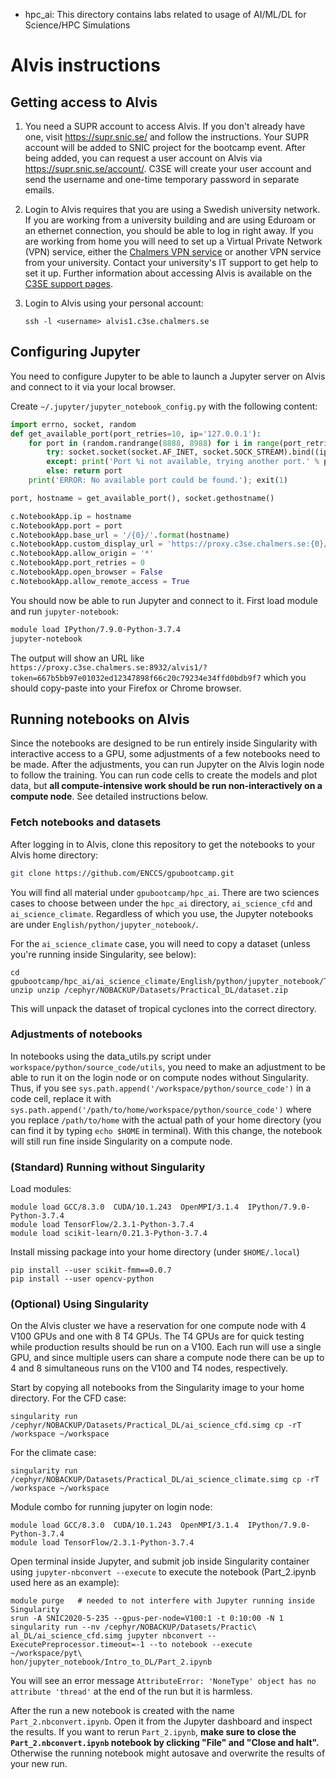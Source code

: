* hpc_ai: This directory contains labs related to usage of AI/ML/DL for Science/HPC Simulations

# Alvis instructions

## Getting access to Alvis

1. You need a SUPR account to access Alvis. If you don't already have one, visit https://supr.snic.se/ 
   and follow the instructions. Your SUPR account will be added to SNIC project for the bootcamp event. 
   After being added, you can request a user account on Alvis via https://supr.snic.se/account/.
   C3SE will create your user account and send the username and one-time temporary password in 
   separate emails.

2. Login to Alvis requires that you are using a Swedish university network. If you are working from a 
   university building and are using Eduroam or an ethernet connection, you should be able to log in 
   right away. If you are working from home you will need to set up a Virtual Private Network (VPN) 
   service, either the 
   [Chalmers VPN service](https://it.portal.chalmers.se/itportal/NonCDAWindows/NonCDAWindows#remote) 
   or another VPN service from your university. 
   Contact your university's IT support to get help to set it up. 
   Further information about accessing Alvis is available on the 
   [C3SE support pages](https://www.c3se.chalmers.se/documentation/connecting/).

3. Login to Alvis using your personal account:
   ``` 
   ssh -l <username> alvis1.c3se.chalmers.se
   ```

## Configuring Jupyter

You need to configure Jupyter to be able to launch a Jupyter server on Alvis 
and connect to it via your local browser.

Create `~/.jupyter/jupyter_notebook_config.py` with the following content:

```python
import errno, socket, random
def get_available_port(port_retries=10, ip='127.0.0.1'):
    for port in (random.randrange(8888, 8988) for i in range(port_retries)):
        try: socket.socket(socket.AF_INET, socket.SOCK_STREAM).bind((ip, port))
        except: print('Port %i not available, trying another port.' % port)
        else: return port
    print('ERROR: No available port could be found.'); exit(1)

port, hostname = get_available_port(), socket.gethostname()

c.NotebookApp.ip = hostname
c.NotebookApp.port = port
c.NotebookApp.base_url = '/{0}/'.format(hostname)
c.NotebookApp.custom_display_url = 'https://proxy.c3se.chalmers.se:{0}/{1}/'.format(port, hostname)
c.NotebookApp.allow_origin = '*'
c.NotebookApp.port_retries = 0
c.NotebookApp.open_browser = False
c.NotebookApp.allow_remote_access = True
```

You should now be able to run Jupyter and connect to it. First load module 
and run `jupyter-notebook`:

```bash
module load IPython/7.9.0-Python-3.7.4
jupyter-notebook
```

The output will show an URL like 
`https://proxy.c3se.chalmers.se:8932/alvis1/?token=667b5bb97e01032ed12347898f66c20c79234e34ffd0bdb9f7`
which you should copy-paste into your Firefox or Chrome browser. 

## Running notebooks on Alvis

Since the notebooks are designed to be run entirely inside Singularity with interactive 
access to a GPU, some adjustments of a few notebooks need to be made. After the adjustments, 
you can run Jupyter on the Alvis login node to follow the training. You can run code cells 
to create the models and plot data, but **all compute-intensive work should be run 
non-interactively on a compute node**. See detailed instructions below.

### Fetch notebooks and datasets

After logging in to Alvis, clone this repository to get the notebooks to 
your Alvis home directory:
```bash
git clone https://github.com/ENCCS/gpubootcamp.git
```

You will find all material under `gpubootcamp/hpc_ai`. There are 
two sciences cases to choose between under the `hpc_ai` directory, 
`ai_science_cfd` and `ai_science_climate`. Regardless of which you use, 
the Jupyter notebooks are under `English/python/jupyter_notebook/`.

For the `ai_science_climate` case, you will need to copy a dataset 
(unless you're running inside Singularity, see below):
```
cd gpubootcamp/hpc_ai/ai_science_climate/English/python/jupyter_notebook/Tropical_Cyclone_Intensity_Estimation
unzip unzip /cephyr/NOBACKUP/Datasets/Practical_DL/dataset.zip
```
This will unpack the dataset of tropical cyclones into the correct directory.


### Adjustments of notebooks

In notebooks using the data_utils.py script under `workspace/python/source_code/utils`,
you need to make an adjustment to be able to run it on the login node or on compute nodes 
without Singularity.
Thus, if you see `sys.path.append('/workspace/python/source_code')` in a code cell, replace
it with `sys.path.append('/path/to/home/workspace/python/source_code')` where
you replace `/path/to/home` with the actual path of your home directory (you can find it by typing
`echo $HOME` in terminal). With this change, the notebook will still run fine inside Singularity on
a compute node.


### (Standard) Running without Singularity

Load modules:
```
module load GCC/8.3.0  CUDA/10.1.243  OpenMPI/3.1.4  IPython/7.9.0-Python-3.7.4
module load TensorFlow/2.3.1-Python-3.7.4
module load scikit-learn/0.21.3-Python-3.7.4
```

Install missing package into your home directory (under `$HOME/.local`)
```
pip install --user scikit-fmm==0.0.7
pip install --user opencv-python
```

### (Optional) Using Singularity

On the Alvis cluster we have a reservation for one compute node with 4 V100 GPUs and
one with 8 T4 GPUs. The T4 GPUs are for quick testing while production results
should be run on a V100. Each run will use a single GPU, and since multiple users can
share a compute node there can be up to 4 and 8 simultaneous runs on the V100 and T4 nodes,
respectively.

Start by copying all notebooks from the Singularity image to your home directory.
For the CFD case:
```
singularity run /cephyr/NOBACKUP/Datasets/Practical_DL/ai_science_cfd.simg cp -rT /workspace ~/workspace
```
For the climate case:
```
singularity run /cephyr/NOBACKUP/Datasets/Practical_DL/ai_science_climate.simg cp -rT /workspace ~/workspace
```

Module combo for running jupyter on login node:

```
module load GCC/8.3.0  CUDA/10.1.243  OpenMPI/3.1.4  IPython/7.9.0-Python-3.7.4
module load TensorFlow/2.3.1-Python-3.7.4
```

Open terminal inside Jupyter, and submit job inside Singularity container using
`jupyter-nbconvert --execute` to execute the notebook (Part_2.ipynb used here as an example):

```
module purge   # needed to not interfere with Jupyter running inside Singularity
srun -A SNIC2020-5-235 --gpus-per-node=V100:1 -t 0:10:00 -N 1 singularity run --nv /cephyr/NOBACKUP/Datasets/Practic\
al_DL/ai_science_cfd.simg jupyter nbconvert --ExecutePreprocessor.timeout=-1 --to notebook --execute ~/workspace/pyt\
hon/jupyter_notebook/Intro_to_DL/Part_2.ipynb
```
You will see an error message `AttributeError: 'NoneType' object has no attribute 'thread'` at the end of
the run but it is harmless.

After the run a new notebook is created with the name `Part_2.nbconvert.ipynb`. Open it
from the Jupyter dashboard and inspect the results. If you want to rerun `Part_2.ipynb`,
**make sure to close the `Part_2.nbconvert.ipynb` notebook by clicking "File" and "Close and halt".**
Otherwise the running notebook might autosave and overwrite the results of your new run.

